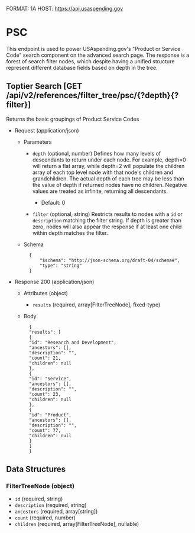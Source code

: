 FORMAT: 1A
HOST: https://api.usaspending.gov

# PSC

This endpoint is used to power USAspending.gov's "Product or Service Code" search component on the advanced search page.
The response is a forest of search filter nodes, which despite having a unified structure represent different
database fields based on depth in the tree.

## Toptier Search [GET /api/v2/references/filter_tree/psc/{?depth}{?filter}]

Returns the basic groupings of Product Service Codes
+ Request (application/json)
    + Parameters
        + `depth` (optional, number) 
            Defines how many levels of descendants to return under each node. For example, depth=0 will 
            return a flat array, while depth=2 will populate the children array of each top level node 
            with that node's children and grandchildren. The actual depth of each tree may be less than 
            the value of depth if returned nodes have no children. Negative values are treated as 
            infinite, returning all descendants. 
            + Default: 0
         
        + `filter` (optional, string) 
            Restricts results to nodes with a `id` or `description` matching the filter string. If depth is 
            greater than zero, nodes will also appear the response if at least one child within depth 
            matches the filter.
    
    + Schema
    
            {
                "$schema": "http://json-schema.org/draft-04/schema#",
                "type": "string"
            }

+ Response 200 (application/json)
    + Attributes (object)
        + `results` (required, array[FilterTreeNode], fixed-type)
    + Body
    
            {
            "results": [
            {
            "id": "Research and Development",
            "ancestors": [],
            "description": "",
            "count": 21,
            "children": null
            },
            {
            "id": "Service",
            "ancestors": [],
            "description": "",
            "count": 23,
            "children": null
            },
            {
            "id": "Product",
            "ancestors": [],
            "description": "",
            "count": 77,
            "children": null
            }
            ]
            }
       
## Data Structures

### FilterTreeNode (object)

+ `id` (required, string)
+ `description` (required, string)
+ `ancestors` (required, array[string])
+ `count` (required, number)
+ `children` (required, array[FilterTreeNode], nullable)